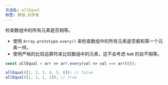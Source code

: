 ```yaml
---
方法名: allEqual
标签: 数组,初学者
---
```


检查数组中的所有元素是否相等。

- 使用 `Array.prototype.every()` 来检查数组中的所有元素是否都和第一个元素一样。
- 使用严格的比较运算符来比较数组中的元素，这不会考虑 `NaN` 的自不相等。

```js
const allEqual = arr => arr.every(val => val === arr[0]);
```

```js
allEqual([1, 2, 3, 4, 5, 6]); // false
allEqual([1, 1, 1, 1]); // true
```
